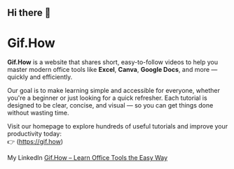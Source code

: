 ## Hi there 👋

# Gif.How

**Gif.How** is a website that shares short, easy-to-follow videos to help you master modern office tools like **Excel**, **Canva**, **Google Docs**, and more — quickly and efficiently.

Our goal is to make learning simple and accessible for everyone, whether you're a beginner or just looking for a quick refresher. Each tutorial is designed to be clear, concise, and visual — so you can get things done without wasting time.

Visit our homepage to explore hundreds of useful tutorials and improve your productivity today:  
👉 (https://gif.how)

My LinkedIn [Gif.How – Learn Office Tools the Easy Way](https://www.linkedin.com/in/gif-how/)
